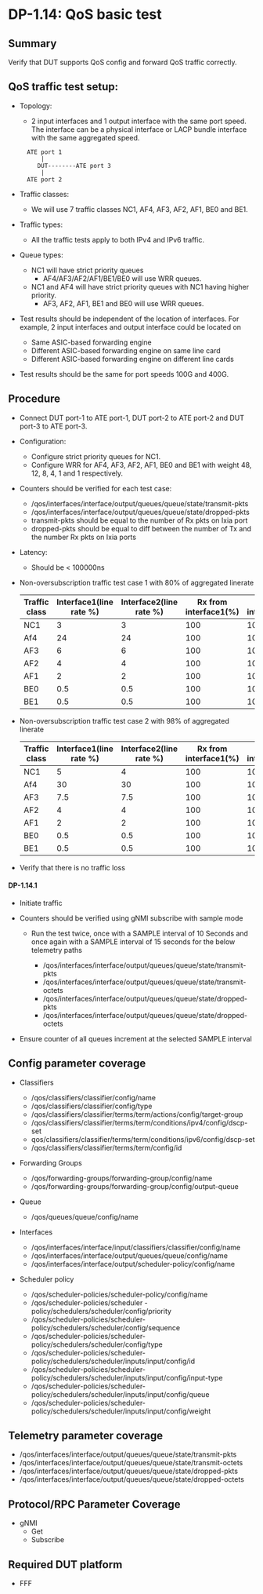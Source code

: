 # DP-1.14: QoS basic test

## Summary

Verify that DUT supports QoS config and forward QoS traffic correctly.

## QoS traffic test setup:

*   Topology:

    *   2 input interfaces and 1 output interface with the same port speed. The
        interface can be a physical interface or LACP bundle interface with the
        same aggregated speed.

    ```
      ATE port 1
          |
         DUT--------ATE port 3
          |
      ATE port 2
    ```

*   Traffic classes:

    *   We will use 7 traffic classes NC1, AF4, AF3, AF2, AF1, BE0 and BE1.

*   Traffic types:

    *   All the traffic tests apply to both IPv4 and IPv6 traffic.

*   Queue types:

    *   NC1 will have strict priority queues
        *   AF4/AF3/AF2/AF1/BE1/BE0 will use WRR queues.
    *   NC1 and AF4 will have strict priority queues with NC1 having higher
        priority.
        *   AF3, AF2, AF1, BE1 and BE0 will use WRR queues.

*   Test results should be independent of the location of interfaces. For
    example, 2 input interfaces and output interface could be located on

    *   Same ASIC-based forwarding engine
    *   Different ASIC-based forwarding engine on same line card
    *   Different ASIC-based forwarding engine on different line cards

*   Test results should be the same for port speeds 100G and 400G.

## Procedure

*   Connect DUT port-1 to ATE port-1, DUT port-2 to ATE port-2 and DUT port-3 to
    ATE port-3.

*   Configuration:

    *   Configure strict priority queues for NC1.
    *   Configure WRR for AF4, AF3, AF2, AF1, BE0 and BE1 with weight 48, 12, 8, 4, 1
        and 1 respectively.

*   Counters should be verified for each test case:

    *   /qos/interfaces/interface/output/queues/queue/state/transmit-pkts
    *   /qos/interfaces/interface/output/queues/queue/state/dropped-pkts
    *   transmit-pkts should be equal to the number of Rx pkts on Ixia port
    *   dropped-pkts should be equal to diff between the number of Tx and the
        number Rx pkts on Ixia ports

*   Latency:

    *   Should be < 100000ns

*   Non-oversubscription traffic test case 1 with 80% of aggregated linerate

     Traffic class | Interface1(line rate %) | Interface2(line rate %) | Rx from interface1(%) | Rx from interface2(%)
    ------------- | ----------------------- | ----------------------- | --------------------- | ---------------------
    NC1           | 3                       | 3                       | 100                   | 100
    Af4           | 24                      | 24                      | 100                   | 100
    AF3           | 6                       | 6                       | 100                   | 100
    AF2           | 4                       | 4                       | 100                   | 100
    AF1           | 2                       | 2                       | 100                   | 100
    BE0           | 0.5                     | 0.5                     | 100                   | 100
    BE1           | 0.5                     | 0.5                     | 100                   | 100

*   Non-oversubscription traffic test case 2 with 98% of aggregated linerate

     Traffic class | Interface1(line rate %) | Interface2(line rate %) | Rx from interface1(%) | Rx from interface2(%)
    ------------- | ----------------------- | ----------------------- | --------------------- | ---------------------
    NC1           | 5                       | 4                       | 100                   | 100
    Af4           | 30                      | 30                      | 100                   | 100
    AF3           | 7.5                     | 7.5                     | 100                   | 100
    AF2           | 4                       | 4                       | 100                   | 100
    AF1           | 2                       | 2                       | 100                   | 100
    BE0           | 0.5                     | 0.5                     | 100                   | 100
    BE1           | 0.5                     | 0.5                     | 100                   | 100

*   Verify that there is no traffic loss

####   DP-1.14.1

*   Initiate traffic

*   Counters should be verified using gNMI subscribe with sample mode

    *   Run the test twice, once with a SAMPLE interval of 10 Seconds and once again
        with a SAMPLE interval of 15 seconds for the below telemetry paths

        *   /qos/interfaces/interface/output/queues/queue/state/transmit-pkts
        *   /qos/interfaces/interface/output/queues/queue/state/transmit-octets
        *   /qos/interfaces/interface/output/queues/queue/state/dropped-pkts
        *   /qos/interfaces/interface/output/queues/queue/state/dropped-octets

 *   Ensure counter of all queues increment at the selected SAMPLE interval

## Config parameter coverage

*   Classifiers

    *   /qos/classifiers/classifier/config/name
    *   /qos/classifiers/classifier/config/type
    *   /qos/classifiers/classifier/terms/term/actions/config/target-group
    *   /qos/classifiers/classifier/terms/term/conditions/ipv4/config/dscp-set
    *   qos/classifiers/classifier/terms/term/conditions/ipv6/config/dscp-set
    *   /qos/classifiers/classifier/terms/term/config/id

*   Forwarding Groups

    *   /qos/forwarding-groups/forwarding-group/config/name
    *   /qos/forwarding-groups/forwarding-group/config/output-queue

*   Queue

    *   /qos/queues/queue/config/name

*   Interfaces

    *   /qos/interfaces/interface/input/classifiers/classifier/config/name
    *   /qos/interfaces/interface/output/queues/queue/config/name
    *   /qos/interfaces/interface/output/scheduler-policy/config/name

*   Scheduler policy

    *   /qos/scheduler-policies/scheduler-policy/config/name
    *   /qos/scheduler-policies/scheduler
        -policy/schedulers/scheduler/config/priority
    *   /qos/scheduler-policies/scheduler-policy/schedulers/scheduler/config/sequence
    *   /qos/scheduler-policies/scheduler-policy/schedulers/scheduler/config/type
    *   /qos/scheduler-policies/scheduler-policy/schedulers/scheduler/inputs/input/config/id
    *   /qos/scheduler-policies/scheduler-policy/schedulers/scheduler/inputs/input/config/input-type
    *   /qos/scheduler-policies/scheduler-policy/schedulers/scheduler/inputs/input/config/queue
    *   /qos/scheduler-policies/scheduler-policy/schedulers/scheduler/inputs/input/config/weight

## Telemetry parameter coverage

*   /qos/interfaces/interface/output/queues/queue/state/transmit-pkts
*   /qos/interfaces/interface/output/queues/queue/state/transmit-octets
*   /qos/interfaces/interface/output/queues/queue/state/dropped-pkts
*   /qos/interfaces/interface/output/queues/queue/state/dropped-octets

## Protocol/RPC Parameter Coverage

* gNMI
  * Get
  * Subscribe

## Required DUT platform

* FFF
